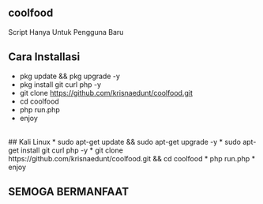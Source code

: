 ## coolfood 
Script Hanya Untuk Pengguna Baru
## Cara Installasi
 * pkg update && pkg upgrade -y 
 * pkg install git curl php -y
 * git clone https://github.com/krisnaedunt/coolfood.git 
 * cd coolfood 
 * php run.php
 * enjoy
 <br/>
 ## Kali Linux 
 * sudo apt-get update && sudo apt-get upgrade -y
 * sudo apt-get install git curl php -y
 * git clone https://github.com/krisnaedunt/coolfood.git && cd coolfood
 * php run.php
 * enjoy
<h2>SEMOGA BERMANFAAT</h2>
